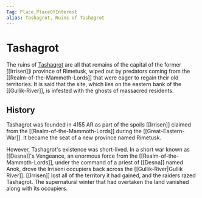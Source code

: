 ```yaml
---
Tag: Place,PlaceOfInterest
alias: Tashagrot, Ruins of Tashagrot
---
```

# Tashagrot
The ruins of [Tashagrot](https://pathfinderwiki.com/wiki/Tashagrot) are all that remains of the capital of the former [[Irrisen]]i province of Rimetusk, wiped out by predators coming from the [[Realm-of-the-Mammoth-Lords]] that were eager to regain their old territories. It is said that the site, which lies on the eastern bank of the [[Gullik-River]], is infested with the ghosts of massacred residents.

## History
Tashagrot was founded in 4155 AR as part of the spoils [[Irrisen]] claimed from the [[Realm-of-the-Mammoth-Lords]] during the [[Great-Eastern-War]]. It became the seat of a new province named Rimetusk.

However, Tashagrot's existence was short-lived. In a short war known as [[Desna]]'s Vengeance, an enormous force from the [[Realm-of-the-Mammoth-Lords]], under the command of a priest of [[Desna]] named Anok, drove the Irriseni occupiers back across the [[Gullik-River|Gullik River]]. [[Irrisen]] lost all of the territory it had gained, and the raiders razed Tashagrot. The supernatural winter that had overtaken the land vanished along with its occupiers.